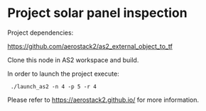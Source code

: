 # Project solar panel inspection

Project dependencies:

https://github.com/aerostack2/as2_external_object_to_tf 

Clone this node in AS2 workspace and build. 

In order to launch the project execute:

``` ./launch_as2 -n 4 -p 5 -r 4```



Please refer to https://aerostack2.github.io/ for more information.


